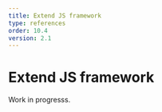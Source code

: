 ```yaml
---
title: Extend JS framework   
type: references
order: 10.4
version: 2.1
---
```


# Extend JS framework

Work in progresss.